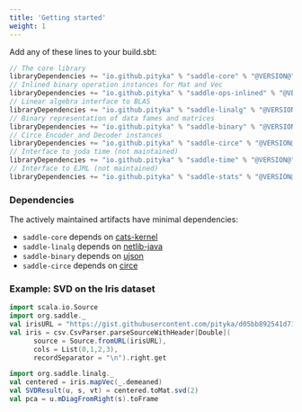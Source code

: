 ```yaml
---
title: 'Getting started'
weight: 1
---
```


Add any of these lines to your build.sbt:
```scala
// The core library
libraryDependencies += "io.github.pityka" % "saddle-core" % "@VERSION@"
// Inlined binary operation instances for Mat and Vec
libraryDependencies += "io.github.pityka" % "saddle-ops-inlined" % "@VERSION@"
// Linear algebra interface to BLAS
libraryDependencies += "io.github.pityka" % "saddle-linalg" % "@VERSION@"
// Binary representation of data fames and matrices
libraryDependencies += "io.github.pityka" % "saddle-binary" % "@VERSION@"
// Circe Encoder and Decoder instances
libraryDependencies += "io.github.pityka" % "saddle-circe" % "@VERSION@"
// Interface to joda time (not maintained)
libraryDependencies += "io.github.pityka" % "saddle-time" % "@VERSION@"
// Interface to EJML (not maintained)
libraryDependencies += "io.github.pityka" % "saddle-stats" % "@VERSION@"
```

### Dependencies
The actively maintained artifacts have minimal dependencies:

- `saddle-core` depends on [cats-kernel](https://github.com/typelevel/cats)
- `saddle-linalg` depends on [netlib-java](https://github.com/fommil/netlib-java)
- `saddle-binary` depends on [ujson](http://www.lihaoyi.com/upickle/)
- `saddle-circe` depends on [circe](https://github.com/circe/circe)

### Example: SVD on the Iris dataset
```scala mdoc
import scala.io.Source
import org.saddle._
val irisURL = "https://gist.githubusercontent.com/pityka/d05bb892541d71c2a06a0efb6933b323/raw/639388c2cbc2120a14dcf466e85730eb8be498bb/iris.csv"
val iris = csv.CsvParser.parseSourceWithHeader[Double](
      source = Source.fromURL(irisURL), 
      cols = List(0,1,2,3), 
      recordSeparator = "\n").right.get

import org.saddle.linalg._
val centered = iris.mapVec(_.demeaned)
val SVDResult(u, s, vt) = centered.toMat.svd(2)
val pca = u.mDiagFromRight(s).toFrame
```
